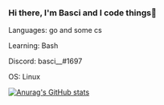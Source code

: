 ### Hi there, I'm Basci and I code things👋

Languages: go and some cs 

Learning: Bash 

Discord: basci__#1697

OS: Linux

[![Anurag's GitHub stats](https://github-readme-stats.vercel.app/apiBasci0=anuraghazra)](https://github.com/anuraghazra/github-readme-stats)


